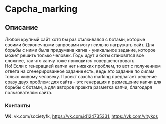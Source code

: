 # Capcha_marking  


## Описание
Любой крупный сайт хотя бы раз сталкивался с ботами, которые своими бесконечными запросами могут сильно нагружать сайт. Для борьбы с ними была придумана капча - уникальное задание, которое может решить только человек. Годы идут и боты становятся все сложнее, так что капчу тоже приходится совершенствовать. \
Но! Если с генерацией капчи нет никаких проблем, то вот с получением ответа на сгенерированное задание есть, ведь это задание по силам только живому человеку.
Проект capcha marking предлагает решение сразу двух проблем: для сайта - это генерация и размещение капчи для борьбы с ботами, а для авторов проекта разметка капчи, благодаря пользователям сайта.

###                                                                    Контакты


  **VK**: vk.com/societyfk, https://vk.com/id124735331, https://vk.com/vitykos
  
